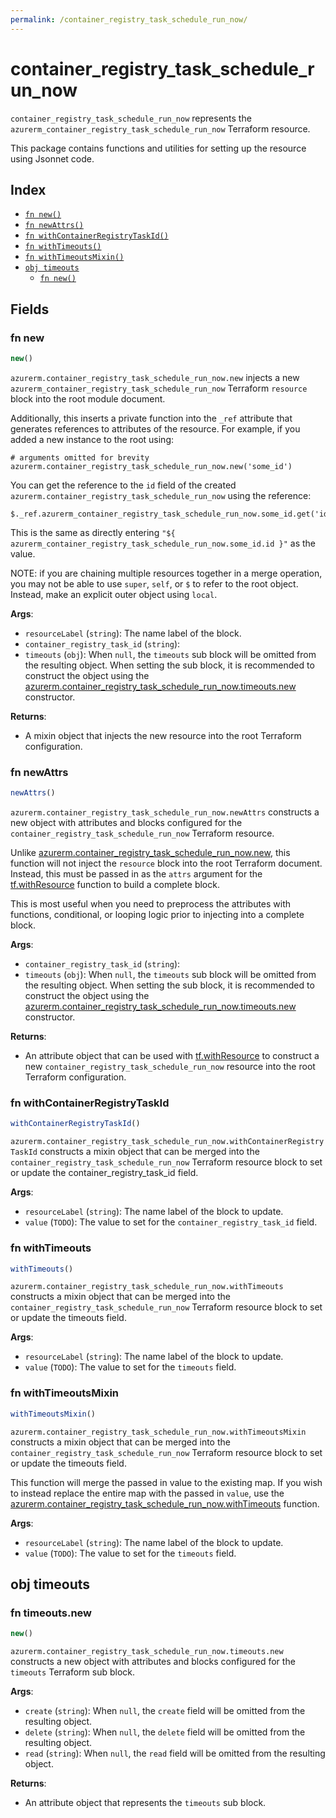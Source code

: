 ```yaml
---
permalink: /container_registry_task_schedule_run_now/
---
```


# container_registry_task_schedule_run_now

`container_registry_task_schedule_run_now` represents the `azurerm_container_registry_task_schedule_run_now` Terraform resource.



This package contains functions and utilities for setting up the resource using Jsonnet code.


## Index

* [`fn new()`](#fn-new)
* [`fn newAttrs()`](#fn-newattrs)
* [`fn withContainerRegistryTaskId()`](#fn-withcontainerregistrytaskid)
* [`fn withTimeouts()`](#fn-withtimeouts)
* [`fn withTimeoutsMixin()`](#fn-withtimeoutsmixin)
* [`obj timeouts`](#obj-timeouts)
  * [`fn new()`](#fn-timeoutsnew)

## Fields

### fn new

```ts
new()
```


`azurerm.container_registry_task_schedule_run_now.new` injects a new `azurerm_container_registry_task_schedule_run_now` Terraform `resource`
block into the root module document.

Additionally, this inserts a private function into the `_ref` attribute that generates references to attributes of the
resource. For example, if you added a new instance to the root using:

    # arguments omitted for brevity
    azurerm.container_registry_task_schedule_run_now.new('some_id')

You can get the reference to the `id` field of the created `azurerm.container_registry_task_schedule_run_now` using the reference:

    $._ref.azurerm_container_registry_task_schedule_run_now.some_id.get('id')

This is the same as directly entering `"${ azurerm_container_registry_task_schedule_run_now.some_id.id }"` as the value.

NOTE: if you are chaining multiple resources together in a merge operation, you may not be able to use `super`, `self`,
or `$` to refer to the root object. Instead, make an explicit outer object using `local`.

**Args**:
  - `resourceLabel` (`string`): The name label of the block.
  - `container_registry_task_id` (`string`): 
  - `timeouts` (`obj`):  When `null`, the `timeouts` sub block will be omitted from the resulting object. When setting the sub block, it is recommended to construct the object using the [azurerm.container_registry_task_schedule_run_now.timeouts.new](#fn-containerregistrytaskschedulerunnowtimeoutsnew) constructor.

**Returns**:
- A mixin object that injects the new resource into the root Terraform configuration.


### fn newAttrs

```ts
newAttrs()
```


`azurerm.container_registry_task_schedule_run_now.newAttrs` constructs a new object with attributes and blocks configured for the `container_registry_task_schedule_run_now`
Terraform resource.

Unlike [azurerm.container_registry_task_schedule_run_now.new](#fn-containerregistrytaskschedulerunnownew), this function will not inject the `resource`
block into the root Terraform document. Instead, this must be passed in as the `attrs` argument for the
[tf.withResource](https://github.com/tf-libsonnet/core/tree/main/docs#fn-withresource) function to build a complete block.

This is most useful when you need to preprocess the attributes with functions, conditional, or looping logic prior to
injecting into a complete block.

**Args**:
  - `container_registry_task_id` (`string`): 
  - `timeouts` (`obj`):  When `null`, the `timeouts` sub block will be omitted from the resulting object. When setting the sub block, it is recommended to construct the object using the [azurerm.container_registry_task_schedule_run_now.timeouts.new](#fn-containerregistrytaskschedulerunnowtimeoutsnew) constructor.

**Returns**:
  - An attribute object that can be used with [tf.withResource](https://github.com/tf-libsonnet/core/tree/main/docs#fn-withresource) to construct a new `container_registry_task_schedule_run_now` resource into the root Terraform configuration.


### fn withContainerRegistryTaskId

```ts
withContainerRegistryTaskId()
```

`azurerm.container_registry_task_schedule_run_now.withContainerRegistryTaskId` constructs a mixin object that can be merged into the `container_registry_task_schedule_run_now`
Terraform resource block to set or update the container_registry_task_id field.



**Args**:
  - `resourceLabel` (`string`): The name label of the block to update.
  - `value` (`TODO`): The value to set for the `container_registry_task_id` field.


### fn withTimeouts

```ts
withTimeouts()
```

`azurerm.container_registry_task_schedule_run_now.withTimeouts` constructs a mixin object that can be merged into the `container_registry_task_schedule_run_now`
Terraform resource block to set or update the timeouts field.



**Args**:
  - `resourceLabel` (`string`): The name label of the block to update.
  - `value` (`TODO`): The value to set for the `timeouts` field.


### fn withTimeoutsMixin

```ts
withTimeoutsMixin()
```

`azurerm.container_registry_task_schedule_run_now.withTimeoutsMixin` constructs a mixin object that can be merged into the `container_registry_task_schedule_run_now`
Terraform resource block to set or update the timeouts field.

This function will merge the passed in value to the existing map. If you wish
to instead replace the entire map with the passed in `value`, use the [azurerm.container_registry_task_schedule_run_now.withTimeouts](TODO)
function.


**Args**:
  - `resourceLabel` (`string`): The name label of the block to update.
  - `value` (`TODO`): The value to set for the `timeouts` field.


## obj timeouts



### fn timeouts.new

```ts
new()
```


`azurerm.container_registry_task_schedule_run_now.timeouts.new` constructs a new object with attributes and blocks configured for the `timeouts`
Terraform sub block.



**Args**:
  - `create` (`string`):  When `null`, the `create` field will be omitted from the resulting object.
  - `delete` (`string`):  When `null`, the `delete` field will be omitted from the resulting object.
  - `read` (`string`):  When `null`, the `read` field will be omitted from the resulting object.

**Returns**:
  - An attribute object that represents the `timeouts` sub block.
